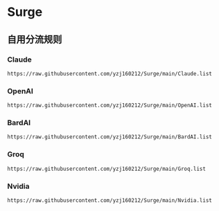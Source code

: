 # Surge
## 自用分流规则
### Claude
```
https://raw.githubusercontent.com/yzj160212/Surge/main/Claude.list
```
### OpenAI
```
https://raw.githubusercontent.com/yzj160212/Surge/main/OpenAI.list
```
### BardAI
```
https://raw.githubusercontent.com/yzj160212/Surge/main/BardAI.list
```
### Groq
```
https://raw.githubusercontent.com/yzj160212/Surge/main/Groq.list
```
### Nvidia
```
https://raw.githubusercontent.com/yzj160212/Surge/main/Nvidia.list
```
